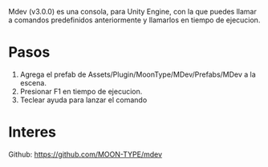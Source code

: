 Mdev (v3.0.0) es una consola, para Unity Engine, con la que puedes llamar a comandos predefinidos anteriormente y llamarlos en tiempo de ejecucion.

# Pasos

1. Agrega el prefab de Assets/Plugin/MoonType/MDev/Prefabs/MDev a la escena.
2. Presionar F1 en tiempo de ejecucion.
3. Teclear ayuda para lanzar el comando

# Interes

Github: https://github.com/MOON-TYPE/mdev